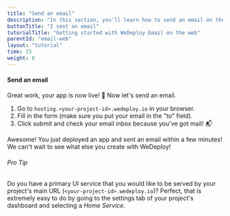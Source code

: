 ```yaml
---
title: "Send an email"
description: "In this section, you'll learn how to send an email on the web using the WeDeploy API Client."
buttonTitle: "I sent an email"
tutorialTitle: "Getting started with WeDeploy Email on the web"
parentId: "email-web"
layout: "tutorial"
time: 15
weight: 8
---
```


#### Send an email

Great work, your app is now live! 🚀 Now let's send an email.

1. Go to `hosting.<your-project-id>.wedeploy.io` in your browser.
2. Fill in the form (make sure you put your email in the "to" field).
3. Click submit and check your email inbox because you've got mail! 📬

Awesome! You just deployed an app and sent an email within a few minutes! We can't wait to see what else you create with WeDeploy! 


<aside>

###### <span class="icon-16-star"></span> Pro Tip

Do you have a primary UI service that you would like to be served by your project's main URL (`<your-project-id>.wedeploy.io`)? Perfect, that is extremely easy to do by going to the settings tab of your project's dashboard and selecting a _Home Service_.

</aside>
